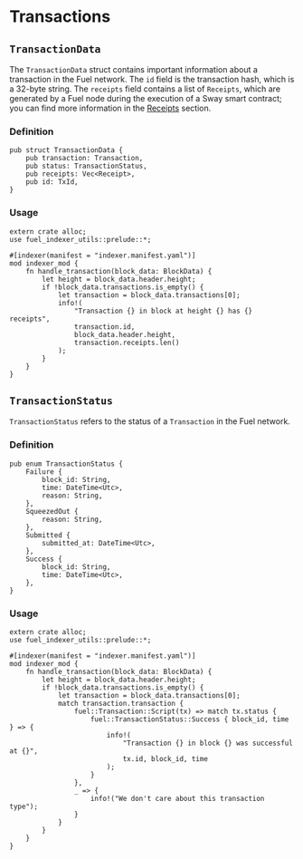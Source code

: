 <!-- markdownlint-disable-file MD024 -->
# Transactions

## `TransactionData`

The `TransactionData` struct contains important information about a transaction in the Fuel network. The `id` field is the transaction hash, which is a 32-byte string. The `receipts` field contains a list of `Receipts`, which are generated by a Fuel node during the execution of a Sway smart contract; you can find more information in the [Receipts](./receipts.md) section.

### Definition

```rust,ignore
pub struct TransactionData {
    pub transaction: Transaction,
    pub status: TransactionStatus,
    pub receipts: Vec<Receipt>,
    pub id: TxId,
}
```

### Usage

```rust,ignore
extern crate alloc;
use fuel_indexer_utils::prelude::*;

#[indexer(manifest = "indexer.manifest.yaml")]
mod indexer_mod {
    fn handle_transaction(block_data: BlockData) {
        let height = block_data.header.height;
        if !block_data.transactions.is_empty() {
            let transaction = block_data.transactions[0];
            info!(
                "Transaction {} in block at height {} has {} receipts",
                transaction.id,
                block_data.header.height,
                transaction.receipts.len()
            );
        }
    }
}

```

## `TransactionStatus`

`TransactionStatus` refers to the status of a `Transaction` in the Fuel network.

### Definition

```rust,ignore
pub enum TransactionStatus {
    Failure {
        block_id: String,
        time: DateTime<Utc>,
        reason: String,
    },
    SqueezedOut {
        reason: String,
    },
    Submitted {
        submitted_at: DateTime<Utc>,
    },
    Success {
        block_id: String,
        time: DateTime<Utc>,
    },
}
```

### Usage

```rust,ignore
extern crate alloc;
use fuel_indexer_utils::prelude::*;

#[indexer(manifest = "indexer.manifest.yaml")]
mod indexer_mod {
    fn handle_transaction(block_data: BlockData) {
        let height = block_data.header.height;
        if !block_data.transactions.is_empty() {
            let transaction = block_data.transactions[0];
            match transaction.transaction {
                fuel::Transaction::Script(tx) => match tx.status {
                    fuel::TransactionStatus::Success { block_id, time } => {
                        info!(
                            "Transaction {} in block {} was successful at {}",
                            tx.id, block_id, time
                        );
                    }
                },
                _ => {
                    info!("We don't care about this transaction type");
                }
            }
        }
    }
}
```
